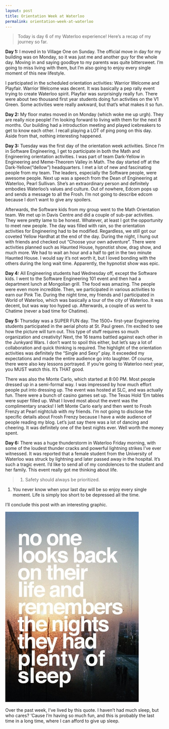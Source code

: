 ```yaml
---
layout: post
title: Orientation Week at Waterloo
permalink: orientation-week-at-waterloo
---
```


>Today is day 6 of my Waterloo experience! Here’s a recap of my journey so far.

**Day 1:** I moved in to Village One on Sunday. The official move in day for my building was on Monday, so it was just me and another guy for the whole day. Moving in and saying goodbye to my parents was quite bittersweet. I’m going to miss living with them, but I’m also going to enjoy every single moment of this new lifestyle.

I participated in the scheduled orientation activities: Warrior Welcome and Playfair. Warrior Welcome was decent. It was basically a pep rally event trying to create Waterloo spirit. Playfair was surprisingly really fun. There were about two thousand first year students doing fun activities on the V1 Green. Some activities were really awkward, but that’s what makes it so fun.


**Day 2:** My floor mates moved in on Monday (which woke me up urgh). They are really nice people! I’m looking forward to living with them for the next 8 months. Our building had a introduction meeting and played icebreakers to get to know each other. I recall playing a LOT of ping pong on this day. Aside from that, nothing interesting happened.

**Day 3:** Tuesday was the first day of the orientation week activities. Since I’m in Software Engineering, I get to participate in both the Math and Engineering orientation activities. I was part of team Dark-Yellow in Engineering and Meme-Theorem Valley in Math. The day started off at the Dark-Yellow(“dellow”) headquarters. I met a lot of new and fascinating people from my team. The leaders, especially the Software people, were awesome people. Next up was a speech from the Dean of Engineering at Waterloo, Pearl Sullivan. She’s an extraordinary person and definitely embodies Waterloo’s values and culture. Out of nowhere, Edcom pops up and sends a message to all the Frosh. I’m not going to describe edcom because I don’t want to give any spoilers.

Afterwards, the Software kids from my group went to the Math Orientation team. We met up in Davis Centre and did a couple of sub-par activities. They were pretty lame to be honest. Whatever, at least I got the opportunity to meet new people. The day was filled with rain, so the orientation activities for Engineering had to be modified. Regardless, we still got our coveted Yellow Hardhat at the end of the day. During the night, I hung out with friends and checked out  “Choose your own adventure”. There were activities planned such as Haunted House, hypnotist show, drag show, and much more. We had to wait an hour and a half to get in the two minute Haunted House. I would say it’s not worth it, but I loved bonding with the others during the long wait time. Apparently, the hypnotist show was epic.

**Day 4:** All Engineering students had Wednesday off, except the Software kids. I went to the Software Engineering 101 event and then had a department lunch at Mongolian grill. The food was amazing. The people were even more incredible. Then, we participated in various activities to earn our Pink Tie. During the night time, my friends and I participated in World of Waterloo, which was basically a tour of the city of Waterloo. It was decent, but was way too hyped up. Afterwards, a couple of us went to Chatime (never a bad time for Chatime).

**Day 5:** Thursday was a SUPER FUN day. The 1500+ first-year Engineering students participated in the aerial photo at St. Paul green. I’m excited to see how the picture will turn out. This type of stuff requires so much organization and creativity! Next, the 16 teams battled against each other in the Junkyard Wars. I don’t want to spoil this either, but let’s say a lot of collaboration and quick thinking is required. The highlight of the orientation activities was definitely the “Single and Sexy” play. It exceeded my expectations and made the entire audience go into laughter. Of course, there were also key lessons portrayed. If you’re going to Waterloo next year, you MUST watch this. It’s THAT good.

There was also the Monte Carlo, which started at 8:00 PM. Most people dressed up in a semi-formal way. I was impressed by how much effort people put into dressing up. The event was hosted at SLC, and was actually fun. There were a bunch of casino games set up. The Texas Hold ‘Em tables were super filled up. What I loved most about the event was the complimentary snacks! I left Monte Carlo early and then went to Frosh Frenzy at Pearl nightclub with my friends. I’m not going to disclose the specific details about Frosh Frenzy because I have a wide audience of people reading my blog. Let’s just say there was a lot of dancing and cheering. It was definitely one of the best nights ever. Well worth the money spent.

**Day 6:** There was a huge thunderstorm in Waterloo Friday morning, with some of the loudest thunder cracks and powerful lightning strikes I’ve ever witnessed. It was reported that a female student from the University of Waterloo was struck by lightning and later passed away in the hospital. It’s such a tragic event.  I’d like to send all of my condolences to the student and her family. This event really got me thinking about life.

> 1. Safety should always be prioritized.
  1. You never know when your last day will be so enjoy every single moment. Life is simply too short to be depressed all the time.

I’ll conclude this post with an interesting graphic.

![orientation week](/assets/orientation-week-graphic.png)

Over the past week, I’ve lived by this quote. I haven’t had much sleep, but who cares? ‘Cause I’m having so much fun, and this is probably the last time in a long time, where I can afford to give up sleep.
